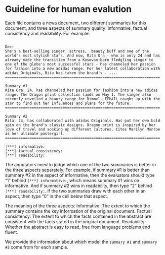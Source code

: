 # Guideline for human evalution

Each file contains a news document, two different summaries for this document, and three aspects of summary quality: informative, factual consistency and readability. For example:

```

Doc:
She's a best-selling singer, actress,  beauty buff and one of the world's most stylish stars. And now, Rita Ora - who is only 24 and has already made the transition from a Kosovan-born fledgling singer to one of the globe's most successful stars - has channeled her passion for fashion into a new adidas range. For her latest collaboration with adidas Originals, Rita has taken the brand's ......
======================================================================

Summary #1
Rita Ora, 24, has channeled her passion for fashion into a new adidas range. The Dragon print collection lands on May 1. The singer also recently unveiled a beauty range for Rimmel. FEMAIL caught up with the star to find out her influences and plans for the future.
======================================================================

Summary #2
Rita, 24, has collaborated with adidas Originals. Has put her own bold spin on the brand's classic designs. Dragon print is inspired by her love of travel and soaking up different cultures. Cites Marilyn Monroe as her ultimate postergirl.
======================================================================

[***] informative: 
[***] factual consistency: 
[***] readability: 

```

The annotators need to judge which one of the two summaries is better in the three aspects separately. For example, if summary #1 is better than summary #2 in the aspect of informative, then the evaluators should type “1” behind `[***] informative:`, which means summary #1 wins on informative. And if summary #2 wins in readability, then type “2” behind `[***] readability:`. If the two summaries draw with each other in an aspect, then type “0” in the cell below that aspect. 

The meaning of the three aspects: 
Informative: The extent to which the summary contains the key information of the original document.
Factual consistency: The extent to which the facts contained in the abstract are consistent with the facts stated in the original document.
Readability: Whether the abstract is easy to read, free from language problems and fluent.

We provide the information about which model the `summary #1` and `summary #2` come from for each sample.